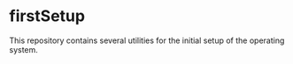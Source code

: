 # firstSetup
This repository contains several utilities for the initial setup of the operating system.
